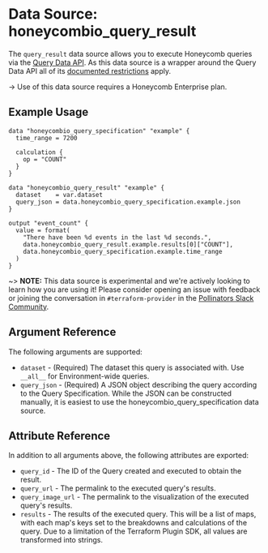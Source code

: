 # Data Source: honeycombio_query_result

The `query_result` data source allows you to execute Honeycomb queries via the [Query Data API](https://docs.honeycomb.io/api/query-results/).
As this data source is a wrapper around the Query Data API all of its [documented restrictions](https://docs.honeycomb.io/api/query-results/#api-restrictions) apply.

-> Use of this data source requires a Honeycomb Enterprise plan.

## Example Usage

```hcl
data "honeycombio_query_specification" "example" {
  time_range = 7200

  calculation {
    op = "COUNT"
  }
}

data "honeycombio_query_result" "example" {
  dataset    = var.dataset
  query_json = data.honeycombio_query_specification.example.json
}

output "event_count" {
  value = format(
    "There have been %d events in the last %d seconds.",
    data.honeycombio_query_result.example.results[0]["COUNT"],
    data.honeycombio_query_specification.example.time_range
  )
}
```

~> **NOTE:** This data source is experimental and we're actively looking to learn how you are using it! Please consider opening an issue with feedback or joining the conversation in `#terraform-provider` in the [Pollinators Slack Community](https://join.slack.com/t/honeycombpollinators/shared_invite/zt-xqexg936-dckd0l29wdE3WLmUs8Qvpg).

## Argument Reference

The following arguments are supported:

* `dataset` - (Required) The dataset this query is associated with. Use `__all__` for Environment-wide queries.
* `query_json` - (Required) A JSON object describing the query according to the Query Specification. While the JSON can be constructed manually, it is easiest to use the honeycombio_query_specification data source.

## Attribute Reference

In addition to all arguments above, the following attributes are exported:

* `query_id` - The ID of the Query created and executed to obtain the result.
* `query_url` - The permalink to the executed query's results.
* `query_image_url` - The permalink to the visualization of the executed query's results.
* `results` - The results of the executed query. This will be a list of maps, with each map's keys set to the breakdowns and calculations of the query. Due to a limitation of the Terraform Plugin SDK, all values are transformed into strings.
